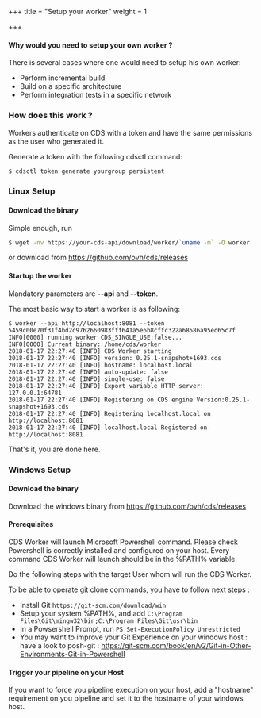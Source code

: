 +++
title = "Setup your worker"
weight = 1

+++


#### Why would you need to setup your own worker ?

There is several cases where one would need to setup his own worker:

 * Perform incremental build
 * Build on a specific architecture
 * Perform integration tests in a specific network

### How does this work ?

Workers authenticate on CDS with a token and have the same permissions as the user who generated it.

Generate a token with the following cdsctl command:

```bash
$ cdsctl token generate yourgroup persistent
```

### Linux Setup

#### Download the binary

Simple enough, run

```bash
$ wget -nv https://your-cds-api/download/worker/`uname -m` -O worker
```

or download from https://github.com/ovh/cds/releases

#### Startup the worker

Mandatory parameters are **--api** and **--token**.

The most basic way to start a worker is as following:

```
$ worker --api http://localhost:8081 --token 5459c00e70f31f4bd2c9762660983fff641a5e6b8cffc322a68586a95ed65c7f
INFO[0000] running worker CDS_SINGLE_USE:false...
INFO[0000] Current binary: /home/cds/worker
2018-01-17 22:27:40 [INFO] CDS Worker starting
2018-01-17 22:27:40 [INFO] version: 0.25.1-snapshot+1693.cds
2018-01-17 22:27:40 [INFO] hostname: localhost.local
2018-01-17 22:27:40 [INFO] auto-update: false
2018-01-17 22:27:40 [INFO] single-use: false
2018-01-17 22:27:40 [INFO] Export variable HTTP server: 127.0.0.1:64781
2018-01-17 22:27:40 [INFO] Registering on CDS engine Version:0.25.1-snapshot+1693.cds
2018-01-17 22:27:40 [INFO] Registering localhost.local on http://localhost:8081
2018-01-17 22:27:40 [INFO] localhost.local Registered on http://localhost:8081
```

That's it, you are done here.

### Windows Setup
#### Download the binary
Download the windows binary from https://github.com/ovh/cds/releases

#### Prerequisites
CDS Worker will launch Microsoft Powershell command. Please check Powershell is correctly installed and configured on your host.
Every command CDS Worker will launch should be in the %PATH% variable.

Do the following steps with the target User whom will run the CDS Worker.

To be able to operate git clone commands, you have to follow next steps :

 * Install Git ` https://git-scm.com/download/win `
 * Setup your system %PATH%, and add `C:\Program Files\Git\mingw32\bin;C:\Program Files\Git\usr\bin`
 * In a Powsershell Prompt, run `PS Set-ExecutionPolicy Unrestricted`
 * You may want to improve your Git Experience on your windows host : have a look to posh-git : https://git-scm.com/book/en/v2/Git-in-Other-Environments-Git-in-Powershell

#### Trigger your pipeline on your Host
If you want to force you pipeline execution on your host, add a "hostname" requirement on you pipeline and set it to the hostname of your windows host.

